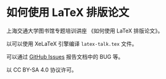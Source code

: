 # 如何使用 LaTeX 排版论文

上海交通大学图书馆专题培训讲座 《如何使用 LaTeX 排版论文》。

以可以使用 XeLaTeX 引擎编译 `latex-talk.tex` 文件。

可以通过 [GitHub Issues](https://github.com/sjtug/sjtulib-latex-talk/issues) 报告文档中的 BUG 等。

以 CC BY-SA 4.0 协议许可。
